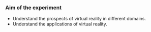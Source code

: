 ### Aim of the experiment

- Understand the prospects of virtual reality in different domains.
- Understand the applications of virtual reality.

